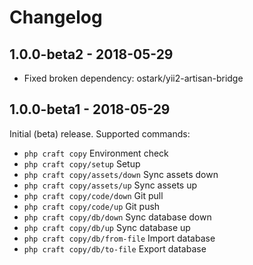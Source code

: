 #  Changelog

## 1.0.0-beta2 - 2018-05-29

- Fixed broken dependency: ostark/yii2-artisan-bridge


## 1.0.0-beta1 - 2018-05-29

Initial (beta) release. Supported commands:

- `php craft copy`                 Environment check
- `php craft copy/setup`           Setup
- `php craft copy/assets/down`     Sync assets down
- `php craft copy/assets/up`       Sync assets up
- `php craft copy/code/down`       Git pull
- `php craft copy/code/up`         Git push
- `php craft copy/db/down`         Sync database down
- `php craft copy/db/up`           Sync database up
- `php craft copy/db/from-file`    Import database
- `php craft copy/db/to-file`      Export database
